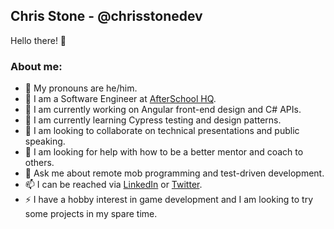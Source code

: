 ## Chris Stone - @chrisstonedev
Hello there! 👋

### About me:
- 👋 My pronouns are he/him.
- 💼 I am a Software Engineer at [AfterSchool HQ](https://afterschoolhq.com/).
- 🔭 I am currently working on Angular front-end design and C# APIs.
- 🌱 I am currently learning Cypress testing and design patterns.
- 👯 I am looking to collaborate on technical presentations and public speaking.
- 🤔 I am looking for help with how to be a better mentor and coach to others.
- 💬 Ask me about remote mob programming and test-driven development.
- 📫 I can be reached via [LinkedIn](https://www.linkedin.com/in/chrisstonedev/) or [Twitter](https://twitter.com/chrisstonedev).
- ⚡ I have a hobby interest in game development and I am looking to try some projects in my spare time.
